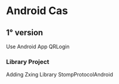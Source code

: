 # Android Cas
## 1° version
Use Android App QRLogin
### Library Project
Adding Zxing Library
StompProtocolAndroid


